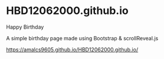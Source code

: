 # HBD12062000.github.io
Happy Birthday

A simple birthday page made using Bootstrap & scrollReveal.js

https://amalcs9605.github.io/HBD12062000.github.io/

